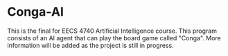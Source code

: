 # Conga-AI
This is the final for EECS 4740 Artificial Intelligence course.
This program consists of an AI agent that can play the board game called "Conga".
More information will be added as the project is still in progress.
